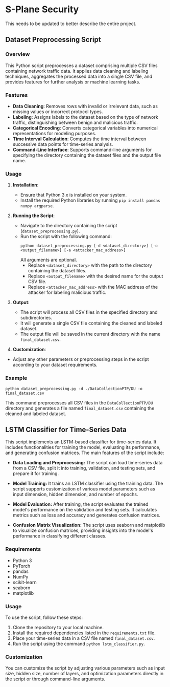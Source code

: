 # S-Plane Security
This needs to be updated to better describe the entire project.

## Dataset Preprocessing Script

### Overview
This Python script preprocesses a dataset comprising multiple CSV files containing network traffic data. It applies data cleaning and labeling techniques, aggregates the processed data into a single CSV file, and provides features for further analysis or machine learning tasks.

### Features
- **Data Cleaning**: Removes rows with invalid or irrelevant data, such as missing values or incorrect protocol types.
- **Labeling**: Assigns labels to the dataset based on the type of network traffic, distinguishing between benign and malicious traffic.
- **Categorical Encoding**: Converts categorical variables into numerical representations for modeling purposes.
- **Time Interval Calculation**: Computes the time interval between successive data points for time-series analysis.
- **Command-Line Interface**: Supports command-line arguments for specifying the directory containing the dataset files and the output file name.

### Usage
1. **Installation**:
   - Ensure that Python 3.x is installed on your system.
   - Install the required Python libraries by running `pip install pandas numpy argparse`.

2. **Running the Script**:
   - Navigate to the directory containing the script (`dataset_preprocessing.py`).
   - Run the script with the following command:
     ```
     python dataset_preprocessing.py [-d <dataset_directory>] [-o <output_filename>] [-a <attacker_mac_address>]
     ```
     All arguments are optional.
     - Replace `<dataset_directory>` with the path to the directory containing the dataset files.
     - Replace `<output_filename>` with the desired name for the output CSV file.
     - Replace `<attacker_mac_address>` with the MAC address of the attacker for labeling malicious traffic.

3. **Output**:
   - The script will process all CSV files in the specified directory and subdirectories.
   - It will generate a single CSV file containing the cleaned and labeled dataset.
   - The output file will be saved in the current directory with the name `final_dataset.csv`.

4. **Customization**:
- Adjust any other parameters or preprocessing steps in the script according to your dataset requirements.

### Example
```
python dataset_preprocessing.py -d ./DataCollectionPTP/DU -o final_dataset.csv
```
This command preprocesses all CSV files in the `DataCollectionPTP/DU` directory and generates a file named `final_dataset.csv` containing the cleaned and labeled dataset.


## LSTM Classifier for Time-Series Data

This script implements an LSTM-based classifier for time-series data. It includes functionalities for training the model, evaluating its performance, and generating confusion matrices. The main features of the script include:

- **Data Loading and Preprocessing:** The script can load time-series data from a CSV file, split it into training, validation, and testing sets, and prepare it for training.
  
- **Model Training:** It trains an LSTM classifier using the training data. The script supports customization of various model parameters such as input dimension, hidden dimension, and number of epochs.
  
- **Model Evaluation:** After training, the script evaluates the trained model's performance on the validation and testing sets. It calculates metrics such as loss and accuracy and generates confusion matrices.
  
- **Confusion Matrix Visualization:** The script uses seaborn and matplotlib to visualize confusion matrices, providing insights into the model's performance in classifying different classes.

### Requirements

- Python 3
- PyTorch
- pandas
- NumPy
- scikit-learn
- seaborn
- matplotlib

### Usage

To use the script, follow these steps:

1. Clone the repository to your local machine.
2. Install the required dependencies listed in the `requirements.txt` file.
3. Place your time-series data in a CSV file named `final_dataset.csv`.
4. Run the script using the command `python lstm_classifier.py`.

### Customization

You can customize the script by adjusting various parameters such as input size, hidden size, number of layers, and optimization parameters directly in the script or through command-line arguments.


